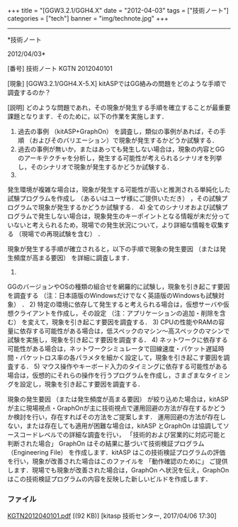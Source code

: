 ﻿+++
title = "[GGW3.2.1/GGH4.X"
date = "2012-04-03"
tags = ["技術ノート"]
categories = ["tech"]
banner = "img/technote.jpg"
+++

-----------------------------------------------------------------------------------------------------------------------------

*技術ノート

2012/04/03*


[番号]
技術ノート KGTN 2012040101

[現象]
[GGW3.2.1/GGH4.X-5.X]
kitASPではGG絡みの問題をどのような手順で調査するのか？

[説明]
どのような問題であれ，その現象が発生する手順を確立することが最重要課題となります．そのために，以下の作業を実施します．

1) 過去の事例 （kitASP+GraphOn） を調査し，類似の事例があれば，その手順
（およびそのバリエーション）で現象が発生するかどうか試験する．
2) 過去の事例が無いか，またはあっても発生しない場合は，現象の内容とGG
のアーキテクチャを分析し，発生する可能性が考えられるシナリオを列挙し，そのシナリオで現象が発生するかどうか試験する．
3)
発生環境が複雑な場合は，現象が発生する可能性が高いと推測される単純化した試験プログラムを作成し
（あるいはユーザ様にご提供いただき）
，その試験プログラムで現象が発生するかどうか試験する．
4)
全てのシナリオおよび試験プログラムで発生しない場合は，現象発生のキーポイントとなる情報が未だ分っていないと考えられるため，現場での発生状況について，より詳細な情報を収集する
（現場での再現試験を含む） ．

現象が発生する手順が確立されると，以下の手順で現象の発生要因
（または発生頻度が高まる要因） を詳細に調査します．

1)
GGのバージョンやOSの種類の組合せを網羅的に試験し，現象を引き起こす要因を調査する
（注：日本語版のWindowsだけでなく英語版のWindowsも試験対象） ．
2)
特定の環境に依存して発生すると考えられる場合は，仮想サーバや仮想クライアントを作成し，その設定
（注：アプリケーションの追加・削除を含む）
を変えて，現象を引き起こす要因を調査する．
3)
CPUの性能やRAMの容量に依存する可能性がある場合は，低スペックのマシン～高スペックのマシンで試験を実施し，現象を引き起こす要因を調査する．
4)
ネットワークに依存する可能性がある場合は，ネットワークシミュレータで回線速度・パケット遅延時間・パケットロス率の各パラメタを細かく設定して，現象を引き起こす要因を調査する．
5)
マウス操作やキーボード入力のタイミングに依存する可能性がある場合は，仮想的にそれらの操作を行うプログラムを作成し，さまざまなタイミングを設定し，現象を引き起こす要因を調査する．

現象の発生要因 （または発生頻度が高まる要因） が絞り込めた場合は，kitASP
が主に現場視点・GraphOnが主に技術視点で運用回避の方法が存在するかどうか検討を行い，存在すればその方法をご提案します．
運用回避の方法が存在しない，または存在しても適用が困難な場合は，kitASP
とGraphOn は協調してソースコードレベルでの詳細な調査を行い，
「技術的および営業的に対応可能と判断された場合」 GraphOn
はその結果に基づいて技術検証プログラム （Engineering File）
を作成します．kitASP
はこの技術検証プログラムの評価を行い，現象が改善された場合はこのファイルを
「動作確認のために」
ご提供します．現場でも現象が改善された場合は，GraphOn
へ状況を伝え，GraphOn
はこの技術検証プログラムの内容を反映した新しいビルドを作成します．


### ファイル

 
 


[KGTN2012040101.pdf](http://techreport.kitasp.net/attachments/download/3270/KGTN2012040101.pdf)
 [(92 KB)] [kitasp 技術センター, 2017/04/06
17:30]


 


 

